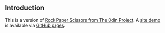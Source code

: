 ## Introduction

[hosting]: https://pages.github.com/

[rock, paper, scissors project]: https://www.theodinproject.com/lessons/foundations-rock-paper-scissors
[rock site]: https://soocgoose.github.io/odin-recipes/site/

This is a version of [Rock Paper Scissors from The Odin Project][rock, paper, scissors project]. A [site demo][rock site] is available via [GitHub pages][hosting].

